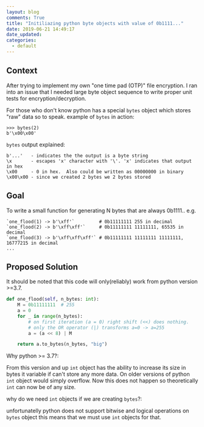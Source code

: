 ```yaml
---
layout: blog
comments: True
title: "Initiliazing python byte objects with value of 0b1111..."
date: 2019-06-21 14:49:17
date_updated:
categories:
  - default
---
```


## Context

After trying to implement my own "one time pad (OTP)" file encryption.  I ran into an issue that
I needed large byte object sequence to write proper unit tests for encryption/decryption.

For those who don't know python has a special `bytes` object which stores "raw"
data so to speak.  example of `bytes` in action:

    >>> bytes(2)
    b'\x00\x00'

`bytes` output explained:

    b'...'   - indicates the the output is a byte string
    \x       - escapes 'x' character with '\'. 'x' indicates that output in hex
    \x00     - 0 in hex.  Also could be written as 00000000 in binary
    \x00\x00 - since we created 2 bytes we 2 bytes stored


## Goal

To write a small function for generating N bytes that are always 0b1111..
e.g. 

    `one_flood(1) -> b'\xff'`         # 0b11111111 255 in decimal
    `one_flood(2) -> b'\xff\xff'`     # 0b11111111 11111111, 65535 in decimal
    `one_flood(3) -> b'\xff\xff\xff'` # 0b11111111 11111111 11111111,  16777215 in decimal
    ...


## Proposed Solution

It should be noted that this code will only(reliably) work from python version >=3.7.


```python
def one_flood(self, n_bytes: int):
    M = 0b11111111  # 255
    a = 0
    for _ in range(n_bytes):
        # on first iteration (a = 0) right shift (<<) does nothing.
        # only the OR operator (|) transforms a=0 -> a=255
        a = (a << 8) | M

    return a.to_bytes(n_bytes, "big")
```

Why python >= 3.7?:

From this version and up `int` object has the ability to
increase its size in bytes it variable if can't store any more data.  On older
versions of python `int` object would simply overflow. Now this does not happen
so theoretically `int` can now be of any size.


why do we need `int` objects if we are creating `bytes`?:

unfortunatelly python does not support bitwise and logical operations on `bytes`
object this means that we must use `int` objects for that.
